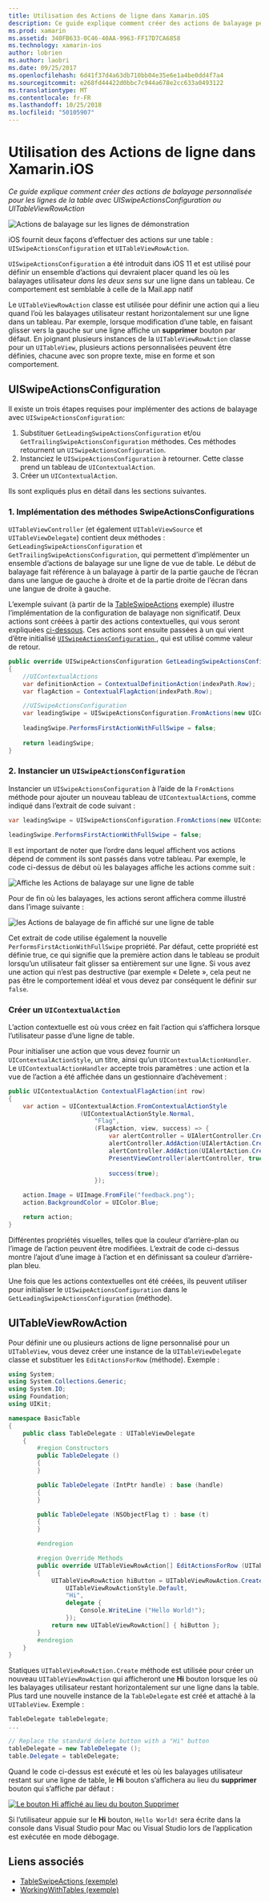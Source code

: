 ```yaml
---
title: Utilisation des Actions de ligne dans Xamarin.iOS
description: Ce guide explique comment créer des actions de balayage personnalisée pour les lignes de la table avec UISwipeActionsConfiguration ou UITableViewRowAction
ms.prod: xamarin
ms.assetid: 340FB633-0C46-40AA-9963-FF17D7CA6858
ms.technology: xamarin-ios
author: lobrien
ms.author: laobri
ms.date: 09/25/2017
ms.openlocfilehash: 6d41f37d4a63db710bb04e35e6e1a4be0dd4f7a4
ms.sourcegitcommit: e268fd44422d0bbc7c944a678e2cc633a0493122
ms.translationtype: MT
ms.contentlocale: fr-FR
ms.lasthandoff: 10/25/2018
ms.locfileid: "50105907"
---
```

# <a name="working-with-row-actions-in-xamarinios"></a>Utilisation des Actions de ligne dans Xamarin.iOS

_Ce guide explique comment créer des actions de balayage personnalisée pour les lignes de la table avec UISwipeActionsConfiguration ou UITableViewRowAction_

![Actions de balayage sur les lignes de démonstration](row-action-images/action02.png)

iOS fournit deux façons d’effectuer des actions sur une table : `UISwipeActionsConfiguration` et `UITableViewRowAction`.

`UISwipeActionsConfiguration` a été introduit dans iOS 11 et est utilisé pour définir un ensemble d’actions qui devraient placer quand les où les balayages utilisateur _dans les deux sens_ sur une ligne dans un tableau. Ce comportement est semblable à celle de la Mail.app natif 

Le `UITableViewRowAction` classe est utilisée pour définir une action qui a lieu quand l’où les balayages utilisateur restant horizontalement sur une ligne dans un tableau.
Par exemple, lorsque modification d’une table, en faisant glisser vers la gauche sur une ligne affiche un **supprimer** bouton par défaut. En joignant plusieurs instances de la `UITableViewRowAction` classe pour un `UITableView`, plusieurs actions personnalisées peuvent être définies, chacune avec son propre texte, mise en forme et son comportement.


## <a name="uiswipeactionsconfiguration"></a>UISwipeActionsConfiguration

Il existe un trois étapes requises pour implémenter des actions de balayage avec `UISwipeActionsConfiguration`:

1. Substituer `GetLeadingSwipeActionsConfiguration` et/ou `GetTrailingSwipeActionsConfiguration` méthodes. Ces méthodes retournent un `UISwipeActionsConfiguration`. 
2. Instanciez le `UISwipeActionsConfiguration` à retourner. Cette classe prend un tableau de `UIContextualAction`.
3. Créer un `UIContextualAction`.

Ils sont expliqués plus en détail dans les sections suivantes.

### <a name="1-implementing-the-swipeactionsconfigurations-methods"></a>1. Implémentation des méthodes SwipeActionsConfigurations

`UITableViewController` (et également `UITableViewSource` et `UITableViewDelegate`) contient deux méthodes : `GetLeadingSwipeActionsConfiguration` et `GetTrailingSwipeActionsConfiguration`, qui permettent d’implémenter un ensemble d’actions de balayage sur une ligne de vue de table. Le début de balayage fait référence à un balayage à partir de la partie gauche de l’écran dans une langue de gauche à droite et de la partie droite de l’écran dans une langue de droite à gauche. 

L’exemple suivant (à partir de la [TableSwipeActions](https://developer.xamarin.com/samples/monotouch/TableSwipeActions) exemple) illustre l’implémentation de la configuration de balayage non significatif. Deux actions sont créées à partir des actions contextuelles, qui vous seront expliquées [ci-dessous](#create-uicontextualaction). Ces actions sont ensuite passées à un qui vient d’être initialisé [ `UISwipeActionsConfiguration` ](#create-uiswipeactionsconfigurations), qui est utilisé comme valeur de retour.


```csharp
public override UISwipeActionsConfiguration GetLeadingSwipeActionsConfiguration(UITableView tableView, NSIndexPath indexPath)
{
    //UIContextualActions
    var definitionAction = ContextualDefinitionAction(indexPath.Row);
    var flagAction = ContextualFlagAction(indexPath.Row);

    //UISwipeActionsConfiguration
    var leadingSwipe = UISwipeActionsConfiguration.FromActions(new UIContextualAction[] { flagAction, definitionAction });
    
    leadingSwipe.PerformsFirstActionWithFullSwipe = false;
    
    return leadingSwipe;
}  
```

<a name="create-uiswipeactionsconfigurations" />

### <a name="2-instantiate-a-uiswipeactionsconfiguration"></a>2. Instancier un `UISwipeActionsConfiguration`

Instancier un `UISwipeActionsConfiguration` à l’aide de la `FromActions` méthode pour ajouter un nouveau tableau de `UIContextualAction`s, comme indiqué dans l’extrait de code suivant :

```csharp
var leadingSwipe = UISwipeActionsConfiguration.FromActions(new UIContextualAction[] { flagAction, definitionAction })

leadingSwipe.PerformsFirstActionWithFullSwipe = false;
```

Il est important de noter que l’ordre dans lequel affichent vos actions dépend de comment ils sont passés dans votre tableau. Par exemple, le code ci-dessus de début où les balayages affiche les actions comme suit :

![Affiche les Actions de balayage sur une ligne de table](row-action-images/action03.png)

Pour de fin où les balayages, les actions seront affichera comme illustré dans l’image suivante :

![les Actions de balayage de fin affiché sur une ligne de table](row-action-images/action04.png)

Cet extrait de code utilise également la nouvelle `PerformsFirstActionWithFullSwipe` propriété. Par défaut, cette propriété est définie true, ce qui signifie que la première action dans le tableau se produit lorsqu’un utilisateur fait glisser sa entièrement sur une ligne. Si vous avez une action qui n’est pas destructive (par exemple « Delete », cela peut ne pas être le comportement idéal et vous devez par conséquent le définir sur `false`.

<a name="create-uicontextualaction" />

### <a name="create-a-uicontextualaction"></a>Créer un `UIContextualAction`

L’action contextuelle est où vous créez en fait l’action qui s’affichera lorsque l’utilisateur passe d’une ligne de table.

Pour initialiser une action que vous devez fournir un `UIContextualActionStyle`, un titre, ainsi qu’un `UIContextualActionHandler`. Le `UIContextualActionHandler` accepte trois paramètres : une action et la vue de l’action a été affichée dans un gestionnaire d’achèvement :

```csharp
public UIContextualAction ContextualFlagAction(int row)
{
    var action = UIContextualAction.FromContextualActionStyle
                    (UIContextualActionStyle.Normal,
                        "Flag",
                        (FlagAction, view, success) => {
                            var alertController = UIAlertController.Create($"Report {words[row]}?", "", UIAlertControllerStyle.Alert);
                            alertController.AddAction(UIAlertAction.Create("Cancel", UIAlertActionStyle.Cancel, null)); 
                            alertController.AddAction(UIAlertAction.Create("Yes", UIAlertActionStyle.Destructive, null));
                            PresentViewController(alertController, true, null);
                            
                            success(true);
                        });

    action.Image = UIImage.FromFile("feedback.png");
    action.BackgroundColor = UIColor.Blue;

    return action;
}
```

Différentes propriétés visuelles, telles que la couleur d’arrière-plan ou l’image de l’action peuvent être modifiées. L’extrait de code ci-dessus montre l’ajout d’une image à l’action et en définissant sa couleur d’arrière-plan bleu.

Une fois que les actions contextuelles ont été créées, ils peuvent utiliser pour initialiser le `UISwipeActionsConfiguration` dans le `GetLeadingSwipeActionsConfiguration` (méthode).

## <a name="uitableviewrowaction"></a>UITableViewRowAction

Pour définir une ou plusieurs actions de ligne personnalisé pour un `UITableView`, vous devez créer une instance de la `UITableViewDelegate` classe et substituer les `EditActionsForRow` (méthode). Exemple :

```csharp
using System;
using System.Collections.Generic;
using System.IO;
using Foundation;
using UIKit;

namespace BasicTable
{
    public class TableDelegate : UITableViewDelegate
    {
        #region Constructors
        public TableDelegate ()
        {
        }

        public TableDelegate (IntPtr handle) : base (handle)
        {
        }

        public TableDelegate (NSObjectFlag t) : base (t)
        {
        }

        #endregion

        #region Override Methods
        public override UITableViewRowAction[] EditActionsForRow (UITableView tableView, NSIndexPath indexPath)
        {
            UITableViewRowAction hiButton = UITableViewRowAction.Create (
                UITableViewRowActionStyle.Default,
                "Hi",
                delegate {
                    Console.WriteLine ("Hello World!");
                });
            return new UITableViewRowAction[] { hiButton };
        }
        #endregion
    }
}
```

Statiques `UITableViewRowAction.Create` méthode est utilisée pour créer un nouveau `UITableViewRowAction` qui afficheront une **Hi** bouton lorsque les où les balayages utilisateur restant horizontalement sur une ligne dans la table. Plus tard une nouvelle instance de la `TableDelegate` est créé et attaché à la `UITableView`. Exemple :

```csharp
TableDelegate tableDelegate;
...

// Replace the standard delete button with a "Hi" button
tableDelegate = new TableDelegate ();
table.Delegate = tableDelegate;

```

Quand le code ci-dessus est exécuté et les où les balayages utilisateur restant sur une ligne de table, le **Hi** bouton s’affichera au lieu du **supprimer** bouton qui s’affiche par défaut :

[![](row-action-images/action01.png "Le bouton Hi affiché au lieu du bouton Supprimer")](row-action-images/action01.png#lightbox)

Si l’utilisateur appuie sur le **Hi** bouton, `Hello World!` sera écrite dans la console dans Visual Studio pour Mac ou Visual Studio lors de l’application est exécutée en mode débogage.



## <a name="related-links"></a>Liens associés

- [TableSwipeActions (exemple)](https://developer.xamarin.com/samples/monotouch/TableSwipeActions)
- [WorkingWithTables (exemple)](https://developer.xamarin.com/samples/monotouch/WorkingWithTables)
